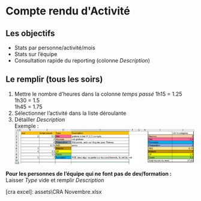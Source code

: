 # Compte rendu d'Activité

## Les objectifs

* Stats par personne/activité/mois
* Stats sur l’équipe
* Consultation rapide du reporting (colonne _Description_)

## Le remplir (tous les soirs)

1. Mettre le nombre d’heures dans la colonne _temps passé_ 
1h15 = 1.25  
1h30 = 1.5  
1h45 = 1.75  
2. Sélectionner l’activité dans la liste déroulante  
3. Détailler _Description_  
Exemple :  ![cra exemple]

**Pour les personnes de l’équipe qui ne font pas de dev/formation :**  
Laisser _Type_ vide et remplir _Description_  

[cra exemple]: assets\cra.png
[cra excel]: assets\CRA Novembre.xlsx
